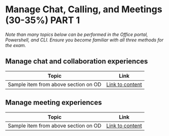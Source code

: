 # Manage Chat, Calling, and Meetings (30-35%) PART 1

*Note than many topics below can be performed in the Office portal, Powershell, and CLI.  Ensure you become familiar with all three methods for the exam.*

## Manage chat and collaboration experiences

| Topic | Link |
| - | - |
| Sample item from above section on OD | [Link to content](https://null) |

## Manage meeting experiences

| Topic | Link |
| - | - |
| Sample item from above section on OD | [Link to content](https://null) |

